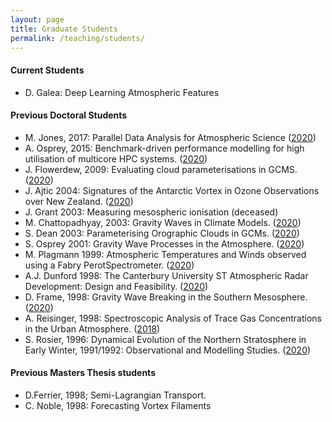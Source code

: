 ```yaml
---
layout: page
title: Graduate Students
permalink: /teaching/students/
---
```


#### Current Students

* D. Galea: Deep Learning Atmospheric Features

#### Previous Doctoral Students

* M. Jones, 2017: Parallel Data Analysis for Atmospheric Science
([2020](https://www.linkedin.com/in/matthew-jones-25ab818b/?originalSubdomain=uk))
* A. Osprey, 2015: Benchmark-driven performance modelling for high utilisation of multicore HPC systems.
([2020](https://people.ncas.ac.uk/people/view/171))
* J. Flowerdew, 2009: Evaluating cloud parameterisations in GCMS.
([2020](https://www.metoffice.gov.uk/research/people/jonathan-flowerdew))
* J. Ajtic 2004: Signatures of the Antarctic Vortex in Ozone Observations over New Zealand.
([2020](http://www.vet.bg.ac.rs/en/fis/zaposlen/4863))
* J. Grant 2003: Measuring mesospheric ionisation
(deceased)
* M. Chattopadhyay, 2003: Gravity Waves in Climate Models.
([2020](https://sciences.gsfc.nasa.gov/sed/bio/mohar.chattopadhyay))
* S. Dean 2003: Parameterising Orographic Clouds in GCMs. 
([2020](https://niwa.co.nz/people/sam-dean))
* S. Osprey 2001: Gravity Wave Processes in the Atmosphere. 
([2020](https://www2.physics.ox.ac.uk/contacts/people/osprey))
* M. Plagmann 1999: Atmospheric Temperatures and Winds observed using a Fabry PerotSpectrometer.
([2020](https://www.linkedin.com/in/manfred-plagmann-b7b09515/?originalSubdomain=nz))
* A.J. Dunford 1998: The Canterbury University ST Atmospheric Radar Development: 
Design and Feasibility. 
([2020](https://measurement.govt.nz/about-us/our-people/page-26/))
* D. Frame, 1998: Gravity Wave Breaking in the Southern Mesosphere. 
([2020](https://people.wgtn.ac.nz/dave.frame))
* A. Reisinger, 1998: Spectroscopic Analysis of Trace Gas Concentrations in the Urban Atmosphere. 
([2018](https://www.nzagrc.org.nz/staff,listing,242,andy-reisinger.html))
* S. Rosier, 1996: Dynamical Evolution of the Northern Stratosphere in Early Winter, 1991/1992: Observational and Modelling Studies.
([2020](https://niwa.co.nz/people/suzanne-rosier))


#### Previous Masters Thesis students

* D.Ferrier, 1998; Semi-Lagrangian Transport.
* C. Noble, 1998: Forecasting Vortex Filaments
